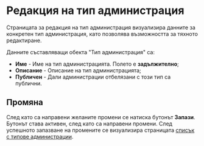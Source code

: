 # Редакция на тип администрация
Страницата за редакция на тип администрация визуализира данните за конкретен тип администрация, като позволява възможността за тяхното редактиране.

Данните съставляващи обекта "Тип администрация" са:
* **Име** - Име на тип администрацията. Полето е **задължително**;
* **Описание** - Описание на тип администрацията;
* **Публичен** - Дали администрации отбелязани с този тип са публични.

## Промяна
След като са направени желаните промени се натиска бутонът **Запази**. Бутонът става активен, след като са направени промени. След успешното запазване на промените се визуализира страницата [списък с типове администрации](admin/settings/administration-types).
